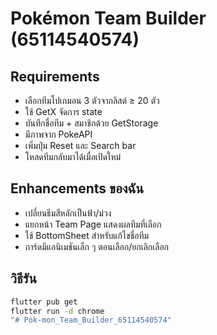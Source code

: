 # Pokémon Team Builder (65114540574)

## Requirements
- เลือกทีมโปเกมอน 3 ตัวจากลิสต์ ≥ 20 ตัว
- ใช้ GetX จัดการ state
- บันทึกชื่อทีม + สมาชิกด้วย GetStorage
- มีภาพจาก PokeAPI
- เพิ่มปุ่ม Reset และ Search bar
- โหลดทีมกลับมาได้เมื่อเปิดใหม่

## Enhancements ของฉัน
- เปลี่ยนธีมสีหลักเป็นฟ้า/ม่วง
- แยกหน้า Team Page แสดงผลทีมที่เลือก
- ใช้ BottomSheet สำหรับแก้ไขชื่อทีม
- การ์ดมีแอนิเมชันเล็ก ๆ ตอนเลือก/ยกเลิกเลือก

## วิธีรัน
```bash
flutter pub get
flutter run -d chrome
"# Pok-mon_Team_Builder_65114540574" 
